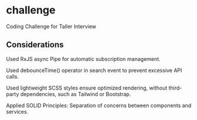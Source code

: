 
# challenge

Coding Challenge for Taller Interview

## Considerations

Used RxJS async Pipe for automatic subscription management.

Used debounceTime() operator in search event to prevent excessive API calls.

Used lightweight SCSS styles ensure optimized rendering, without third-party dependencies, such as Tailwind or Bootstrap.

Applied SOLID Principles: Separation of concerns between components and services.
